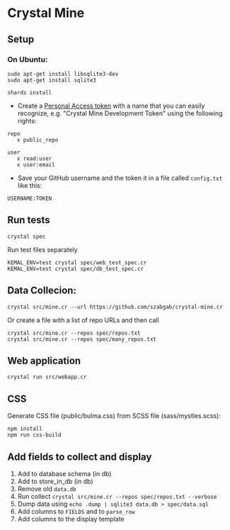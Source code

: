 # Crystal Mine

## Setup

### On Ubuntu:

```
sudo apt-get install libsqlite3-dev
sudo apt-get install sqlite3
```

```
shards install
```


* Create a [Personal Access token](https://github.com/settings/tokens) with a name that you can easily recognize, e.g. "Crystal Mine Development Token" using the following rights:

```
repo
   x public_repo

user
   x read:user
   x user:email
```
* Save your GitHub username and the token it in a file called `config.txt` like this:

```
USERNAME:TOKEN
```

## Run tests

```
crystal spec
```

Run test files separately

```
KEMAL_ENV=test crystal spec/web_test_spec.cr
KEMAL_ENV=test crystal spec/db_test_spec.cr
```

## Data Collecion:

```
crystal src/mine.cr --url https://github.com/szabgab/crystal-mine.cr
```

Or create a file with a list of repo URLs and then call

```
crystal src/mine.cr --repos spec/repos.txt
crystal src/mine.cr --repos spec/many_repos.txt
```

## Web application

```
crystal run src/webapp.cr
```


## CSS

Generate CSS file (public/bulma.css) from SCSS file (sass/mystles.scss):

```
npm install
npm run css-build
```

## Add fields to collect and display

1. Add to database schema (in db)
1. Add to store_in_db (in db)
1. Remove old `data.db`
1. Run collect `crystal src/mine.cr --repos spec/repos.txt --verbose`
1. Dump data using `echo .dump | sqlite3 data.db > spec/data.sql`
1. Add columns to `FIELDS` and to `parse_row`
1. Add columns to the display template
